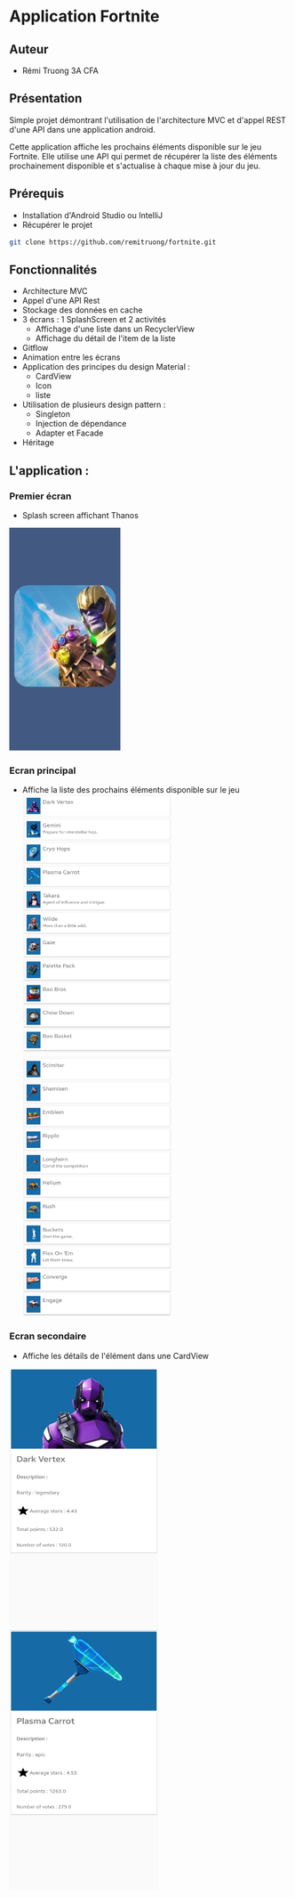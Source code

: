 # Application Fortnite


## Auteur

* Rémi Truong 3A CFA


## Présentation 
Simple projet démontrant l'utilisation de l'architecture MVC et d'appel REST d'une API dans une application android.

Cette application affiche les prochains éléments  disponible sur le jeu Fortnite.
Elle utilise une API qui permet de récupérer la liste des éléments prochainement disponible et s'actualise à chaque mise à jour du jeu.

## Prérequis

* Installation d'Android Studio ou IntelliJ
* Récupérer le projet 
```bash
git clone https://github.com/remitruong/fortnite.git
```

## Fonctionnalités

* Architecture MVC
* Appel d'une API Rest
* Stockage des données en cache
* 3 écrans : 1 SplashScreen et 2 activités
    - Affichage d'une liste dans un RecyclerView 
    - Affichage du détail de l'item de la liste
* Gitflow
* Animation entre les écrans
* Application des principes du design Material : 
    - CardView
    - Icon
    - liste
* Utilisation de plusieurs design pattern : 
    - Singleton
    - Injection de dépendance
    - Adapter et Facade
* Héritage


## L'application :

### Premier écran 

* Splash screen affichant Thanos 
<img src="screen/splash.jpg" alt="splash" width="200px" height="400px">

### Ecran principal

* Affiche la liste des prochains éléments disponible sur le jeu
<img src="screen/liste_1.jpg" alt="liste1" width="268" height="467"> <img src="screen/liste_2.jpg" alt="liste2" width="268" height="467">

### Ecran secondaire

* Affiche les détails de l'élément dans une CardView

<img src="screen/card_1.jpg" alt="card1" width="268" height="467"> <img src="screen/card_2.jpg" alt="card2" width="268" height="467">




